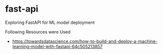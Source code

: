 # fast-api
Exploring FastAPI for ML model deployment

Following Resources were Used
* https://towardsdatascience.com/how-to-build-and-deploy-a-machine-learning-model-with-fastapi-64c505213857
